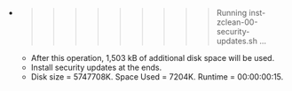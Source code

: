 * >>>>>>>>> Running inst-zclean-00-security-updates.sh ...
  * After this operation, 1,503 kB of additional disk space will be used.
  * Install security updates at the ends.
  * Disk size = 5747708K. Space Used = 7204K. Runtime = 00:00:00:15.
